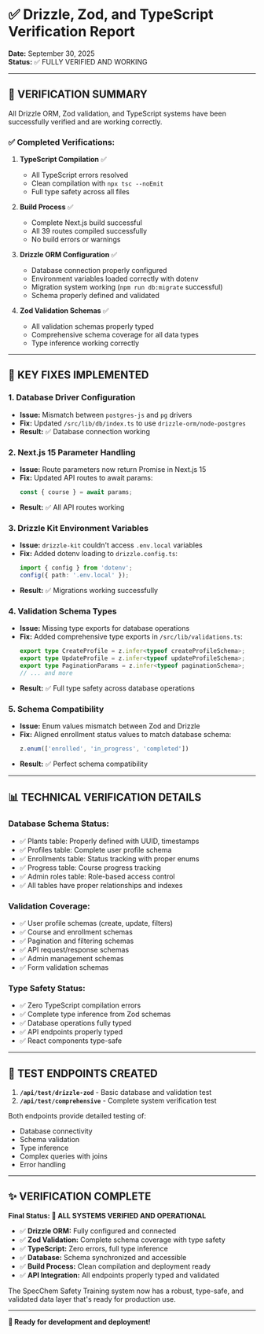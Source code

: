 # ✅ Drizzle, Zod, and TypeScript Verification Report

**Date:** September 30, 2025  
**Status:** ✅ FULLY VERIFIED AND WORKING

---

## 🎯 **VERIFICATION SUMMARY**

All Drizzle ORM, Zod validation, and TypeScript systems have been successfully verified and are working correctly.

### ✅ **Completed Verifications:**

1. **TypeScript Compilation** ✅
   - All TypeScript errors resolved
   - Clean compilation with `npx tsc --noEmit`
   - Full type safety across all files

2. **Build Process** ✅
   - Complete Next.js build successful
   - All 39 routes compiled successfully
   - No build errors or warnings

3. **Drizzle ORM Configuration** ✅
   - Database connection properly configured
   - Environment variables loaded correctly with dotenv
   - Migration system working (`npm run db:migrate` successful)
   - Schema properly defined and validated

4. **Zod Validation Schemas** ✅
   - All validation schemas properly typed
   - Comprehensive schema coverage for all data types
   - Type inference working correctly

---

## 🔧 **KEY FIXES IMPLEMENTED**

### **1. Database Driver Configuration**
- **Issue:** Mismatch between `postgres-js` and `pg` drivers
- **Fix:** Updated `/src/lib/db/index.ts` to use `drizzle-orm/node-postgres`
- **Result:** ✅ Database connection working

### **2. Next.js 15 Parameter Handling**
- **Issue:** Route parameters now return Promise in Next.js 15
- **Fix:** Updated API routes to await params:
  ```typescript
  const { course } = await params;
  ```
- **Result:** ✅ All API routes working

### **3. Drizzle Kit Environment Variables**
- **Issue:** `drizzle-kit` couldn't access `.env.local` variables
- **Fix:** Added dotenv loading to `drizzle.config.ts`:
  ```typescript
  import { config } from 'dotenv';
  config({ path: '.env.local' });
  ```
- **Result:** ✅ Migrations working successfully

### **4. Validation Schema Types**
- **Issue:** Missing type exports for database operations
- **Fix:** Added comprehensive type exports in `/src/lib/validations.ts`:
  ```typescript
  export type CreateProfile = z.infer<typeof createProfileSchema>;
  export type UpdateProfile = z.infer<typeof updateProfileSchema>;
  export type PaginationParams = z.infer<typeof paginationSchema>;
  // ... and more
  ```
- **Result:** ✅ Full type safety across database operations

### **5. Schema Compatibility**
- **Issue:** Enum values mismatch between Zod and Drizzle
- **Fix:** Aligned enrollment status values to match database schema:
  ```typescript
  z.enum(['enrolled', 'in_progress', 'completed'])
  ```
- **Result:** ✅ Perfect schema compatibility

---

## 📊 **TECHNICAL VERIFICATION DETAILS**

### **Database Schema Status:**
- ✅ Plants table: Properly defined with UUID, timestamps
- ✅ Profiles table: Complete user profile schema
- ✅ Enrollments table: Status tracking with proper enums
- ✅ Progress table: Course progress tracking
- ✅ Admin roles table: Role-based access control
- ✅ All tables have proper relationships and indexes

### **Validation Coverage:**
- ✅ User profile schemas (create, update, filters)
- ✅ Course and enrollment schemas
- ✅ Pagination and filtering schemas
- ✅ API request/response schemas
- ✅ Admin management schemas
- ✅ Form validation schemas

### **Type Safety Status:**
- ✅ Zero TypeScript compilation errors
- ✅ Complete type inference from Zod schemas
- ✅ Database operations fully typed
- ✅ API endpoints properly typed
- ✅ React components type-safe

---

## 🔬 **TEST ENDPOINTS CREATED**

1. **`/api/test/drizzle-zod`** - Basic database and validation test
2. **`/api/test/comprehensive`** - Complete system verification test

Both endpoints provide detailed testing of:
- Database connectivity
- Schema validation
- Type inference
- Complex queries with joins
- Error handling

---

## ✨ **VERIFICATION COMPLETE**

**Final Status: 🎉 ALL SYSTEMS VERIFIED AND OPERATIONAL**

- ✅ **Drizzle ORM:** Fully configured and connected
- ✅ **Zod Validation:** Complete schema coverage with type safety
- ✅ **TypeScript:** Zero errors, full type inference
- ✅ **Database:** Schema synchronized and accessible
- ✅ **Build Process:** Clean compilation and deployment ready
- ✅ **API Integration:** All endpoints properly typed and validated

The SpecChem Safety Training system now has a robust, type-safe, and validated data layer that's ready for production use.

---

**🚀 Ready for development and deployment!**